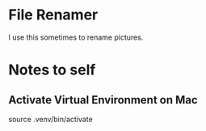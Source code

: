 # File Renamer

I use this sometimes to rename pictures.

# Notes to self
## Activate Virtual Environment on Mac
source .venv/bin/activate